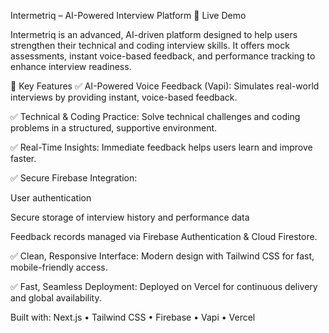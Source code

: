 Intermetriq – AI-Powered Interview Platform
🚀 Live Demo

Intermetriq is an advanced, AI-driven platform designed to help users strengthen their technical and coding interview skills. It offers mock assessments, instant voice-based feedback, and performance tracking to enhance interview readiness.

📌 Key Features
✅ AI-Powered Voice Feedback (Vapi):
Simulates real-world interviews by providing instant, voice-based feedback.

✅ Technical & Coding Practice:
Solve technical challenges and coding problems in a structured, supportive environment.

✅ Real-Time Insights:
Immediate feedback helps users learn and improve faster.

✅ Secure Firebase Integration:

User authentication

Secure storage of interview history and performance data

Feedback records managed via Firebase Authentication & Cloud Firestore.

✅ Clean, Responsive Interface:
Modern design with Tailwind CSS for fast, mobile-friendly access.

✅ Fast, Seamless Deployment:
Deployed on Vercel for continuous delivery and global availability.

Built with: Next.js • Tailwind CSS • Firebase • Vapi • Vercel

